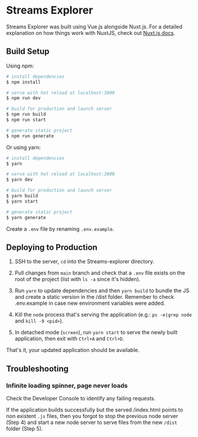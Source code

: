 # Streams Explorer

Streams Explorer was built using Vue.js alongside Nuxt.js. For a detailed explanation on how things work with NuxtJS, check out [Nuxt.js docs](https://nuxtjs.org).

## Build Setup

Using npm:

```bash
# install dependencies
$ npm install

# serve with hot reload at localhost:3000
$ npm run dev

# build for production and launch server
$ npm run build
$ npm run start

# generate static project
$ npm run generate
```

Or using yarn:

```bash
# install dependencies
$ yarn

# serve with hot reload at localhost:3000
$ yarn dev

# build for production and launch server
$ yarn build
$ yarn start

# generate static project
$ yarn generate
```

Create a `.env` file by renaming `.env.example`.

## Deploying to Production

1. SSH to the server, `cd` into the Streams-explorer directory.

2. Pull changes from `main` branch and check that a `.env` file exists on the root of the project (list with `ls -a` since it's hidden).

3. Run `yarn` to update dependencies and then `yarn build` to bundle the JS and create a static version in the /dist folder. Remember to check .env.example in case new environment variables were added.

4. Kill the `node` process that's serving the application (e.g.: `ps -e|grep node` and `kill -9 <pid>`).

5. In detached mode (`screen`), run `yarn start` to serve the newly built application, then exit with `Ctrl+A` and `Ctrl+D`.

That's it, your updated application should be available.

## Troubleshooting

### Infinite loading spinner, page never loads

Check the Developer Console to identify any failing requests.

If the application builds successfully but the served /index.html points to non existent `.js` files, then you forgot to stop the previous node server (Step 4) and start a new node server to serve files from the new `/dist` folder (Step 5).
